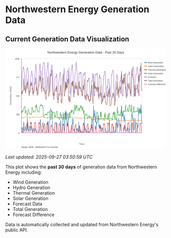 # Northwestern Energy Generation Data

## Current Generation Data Visualization

![Northwestern Energy Generation Data](images/nwe_generation_plot.svg)

*Last updated: 2025-09-27 03:50:59 UTC*

This plot shows the **past 30 days** of generation data from Northwestern Energy including:
- Wind Generation
- Hydro Generation  
- Thermal Generation
- Solar Generation
- Forecast Data
- Total Generation
- Forecast Difference

Data is automatically collected and updated from Northwestern Energy's public API.


